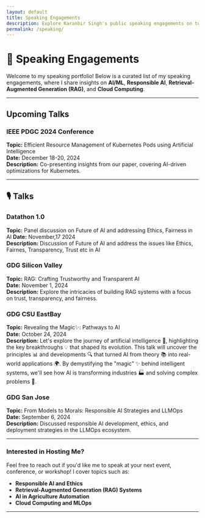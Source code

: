 ```yaml
---
layout: default
title: Speaking Engagements
description: Explore Karanbir Singh's public speaking engagements on topics like AI, RAG, and more.
permalink: /speaking/
---
```


# 📢 Speaking Engagements

Welcome to my speaking portfolio! Below is a curated list of my speaking engagements, where I share insights on **AI/ML**, **Responsible AI**, **Retrieval-Augmented Generation (RAG)**, and **Cloud Computing**.

---

## Upcoming Talks

### **IEEE PDGC 2024 Conference**  
**Topic:** Efficient Resource Management of Kubernetes Pods using Artificial Intelligence  
**Date:** December 18-20, 2024  
**Description:** Co-presenting insights from our paper, covering AI-driven optimizations for Kubernetes.

---

## 🎙️ Talks

### **Datathon 1.0**
**Topic:** Panel discussion on Future of AI and addressing Ethics, Fairness in AI 
**Date:** November,17 2024  
**Description:** Discussion of Future of AI and address the issues like Ethics, Fairnes, Transparency, Trust etc in AI

### **GDG Silicon Valley**  
**Topic:** RAG: Crafting Trustworthy and Transparent AI  
**Date:** November 1, 2024  
**Description:** Explore the intricacies of building RAG systems with a focus on trust, transparency, and fairness.

### **GDG CSU EastBay**
**Topic:** Revealing the Magic✨: Pathways to AI  
**Date:** October 24, 2024  
**Description:** ​Let's explore the journey of artificial intelligence 🤖, highlighting the key breakthroughs 💡 that shaped its evolution. This talk will uncover the principles 📊 and developments 🔍 that turned AI from theory 📚 into real-world applications 🌍. By demystifying the "magic" ✨ behind intelligent systems, we'll see how AI is transforming industries 🏭 and solving complex problems 🧩.

### **GDG San Jose**  
**Topic:** From Models to Morals: Responsible AI Strategies and LLMOps  
**Date:** September 6,  2024  
**Description:** Discussed responsible AI development, ethics, and deployment strategies in the LLMOps ecosystem.

---

### Interested in Hosting Me?

Feel free to reach out if you'd like me to speak at your next event, conference, or workshop! I cover topics such as:

- **Responsible AI and Ethics**
- **Retrieval-Augmented Generation (RAG) Systems**
- **AI in Agriculture Automation**
- **Cloud Computing and MLOps**

---